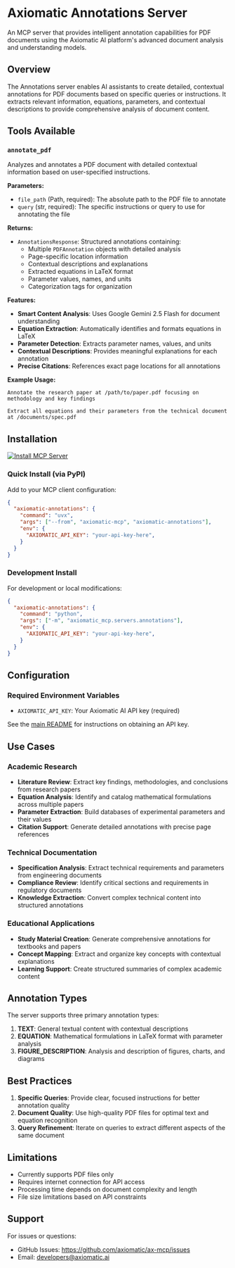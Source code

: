 # Axiomatic Annotations Server

An MCP server that provides intelligent annotation capabilities for PDF documents using the Axiomatic AI platform's advanced document analysis and understanding models.

## Overview

The Annotations server enables AI assistants to create detailed, contextual annotations for PDF documents based on specific queries or instructions. It extracts relevant information, equations, parameters, and contextual descriptions to provide comprehensive analysis of document content.

## Tools Available

### `annotate_pdf`

Analyzes and annotates a PDF document with detailed contextual information based on user-specified instructions.

**Parameters:**

- `file_path` (Path, required): The absolute path to the PDF file to annotate
- `query` (str, required): The specific instructions or query to use for annotating the file

**Returns:**

- `AnnotationsResponse`: Structured annotations containing:
  - Multiple `PDFAnnotation` objects with detailed analysis
  - Page-specific location information
  - Contextual descriptions and explanations
  - Extracted equations in LaTeX format
  - Parameter values, names, and units
  - Categorization tags for organization

**Features:**

- **Smart Content Analysis**: Uses Google Gemini 2.5 Flash for document understanding
- **Equation Extraction**: Automatically identifies and formats equations in LaTeX
- **Parameter Detection**: Extracts parameter names, values, and units
- **Contextual Descriptions**: Provides meaningful explanations for each annotation
- **Precise Citations**: References exact page locations for all annotations

**Example Usage:**

```
Annotate the research paper at /path/to/paper.pdf focusing on methodology and key findings
```

```
Extract all equations and their parameters from the technical document at /documents/spec.pdf
```

## Installation

[![Install MCP Server](https://cursor.com/deeplink/mcp-install-dark.svg)](https://cursor.com/en/install-mcp?name=axiomatic-annotations&config=eyJjb21tYW5kIjoidXZ4IC0tZnJvbSBheGlvbWF0aWMtbWNwIGF4aW9tYXRpYy1hbm5vdGF0aW9ucyIsImVudiI6eyJBWElPTUFUSUNfQVBJX0tFWSI6IkFYSU9NQVRJQy1BUEktS0VZIn19)


### Quick Install (via PyPI)

Add to your MCP client configuration:

```json
{
  "axiomatic-annotations": {
    "command": "uvx",
    "args": ["--from", "axiomatic-mcp", "axiomatic-annotations"],
    "env": {
      "AXIOMATIC_API_KEY": "your-api-key-here",
    }
  }
}
```

### Development Install

For development or local modifications:

```json
{
  "axiomatic-annotations": {
    "command": "python",
    "args": ["-m", "axiomatic_mcp.servers.annotations"],
    "env": {
      "AXIOMATIC_API_KEY": "your-api-key-here",
    }
  }
}
```

## Configuration

### Required Environment Variables

- `AXIOMATIC_API_KEY`: Your Axiomatic AI API key (required)

See the [main README](../../../README.md#getting-an-api-key) for instructions on obtaining an API key.

## Use Cases

### Academic Research

- **Literature Review**: Extract key findings, methodologies, and conclusions from research papers
- **Equation Analysis**: Identify and catalog mathematical formulations across multiple papers
- **Parameter Extraction**: Build databases of experimental parameters and their values
- **Citation Support**: Generate detailed annotations with precise page references

### Technical Documentation

- **Specification Analysis**: Extract technical requirements and parameters from engineering documents
- **Compliance Review**: Identify critical sections and requirements in regulatory documents
- **Knowledge Extraction**: Convert complex technical content into structured annotations


### Educational Applications

- **Study Material Creation**: Generate comprehensive annotations for textbooks and papers
- **Concept Mapping**: Extract and organize key concepts with contextual explanations
- **Learning Support**: Create structured summaries of complex academic content

## Annotation Types

The server supports three primary annotation types:

1. **TEXT**: General textual content with contextual descriptions
2. **EQUATION**: Mathematical formulations in LaTeX format with parameter analysis
3. **FIGURE_DESCRIPTION**: Analysis and description of figures, charts, and diagrams

## Best Practices

1. **Specific Queries**: Provide clear, focused instructions for better annotation quality
2. **Document Quality**: Use high-quality PDF files for optimal text and equation recognition
3. **Query Refinement**: Iterate on queries to extract different aspects of the same document

## Limitations

- Currently supports PDF files only
- Requires internet connection for API access
- Processing time depends on document complexity and length
- File size limitations based on API constraints

## Support

For issues or questions:

- GitHub Issues: https://github.com/axiomatic/ax-mcp/issues
- Email: developers@axiomatic.ai

